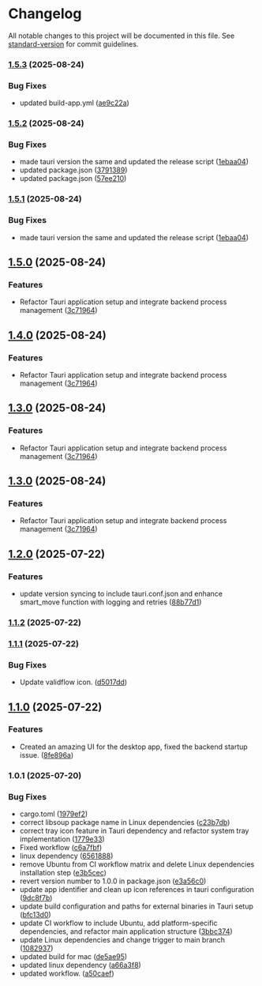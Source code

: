 # Changelog

All notable changes to this project will be documented in this file. See [standard-version](https://github.com/conventional-changelog/standard-version) for commit guidelines.

### [1.5.3](https://github.com/thevalidcode/validflow/compare/v1.5.2...v1.5.3) (2025-08-24)


### Bug Fixes

* updated build-app.yml ([ae9c22a](https://github.com/thevalidcode/validflow/commit/ae9c22ab5c021d035b587f0f25fabd7244afd9ee))

### [1.5.2](https://github.com/thevalidcode/validflow/compare/v1.5.0...v1.5.2) (2025-08-24)


### Bug Fixes

* made tauri version the same and updated the release script ([1ebaa04](https://github.com/thevalidcode/validflow/commit/1ebaa04c9877ffe8eb70f47cc67fb19ea323fd4a))
* updated package.json ([3791389](https://github.com/thevalidcode/validflow/commit/379138906f42b7ea6548dea3d7dd1b5286d2ad8f))
* updated package.json ([57ee210](https://github.com/thevalidcode/validflow/commit/57ee210c4c2b8cde728aa6e29017bd6c5a244eca))

### [1.5.1](https://github.com/thevalidcode/validflow/compare/v1.5.0...v1.5.1) (2025-08-24)


### Bug Fixes

* made tauri version the same and updated the release script ([1ebaa04](https://github.com/thevalidcode/validflow/commit/1ebaa04c9877ffe8eb70f47cc67fb19ea323fd4a))

## [1.5.0](https://github.com/thevalidcode/validflow/compare/v1.2.0...v1.5.0) (2025-08-24)


### Features

* Refactor Tauri application setup and integrate backend process management ([3c71964](https://github.com/thevalidcode/validflow/commit/3c719649cf449c78cca654aa5f9ac2c181b1a32a))

## [1.4.0](https://github.com/thevalidcode/validflow/compare/v1.2.0...v1.4.0) (2025-08-24)


### Features

* Refactor Tauri application setup and integrate backend process management ([3c71964](https://github.com/thevalidcode/validflow/commit/3c719649cf449c78cca654aa5f9ac2c181b1a32a))

## [1.3.0](https://github.com/thevalidcode/validflow/compare/v1.2.0...v1.3.0) (2025-08-24)


### Features

* Refactor Tauri application setup and integrate backend process management ([3c71964](https://github.com/thevalidcode/validflow/commit/3c719649cf449c78cca654aa5f9ac2c181b1a32a))

## [1.3.0](https://github.com/thevalidcode/validflow/compare/v1.2.0...v1.3.0) (2025-08-24)


### Features

* Refactor Tauri application setup and integrate backend process management ([3c71964](https://github.com/thevalidcode/validflow/commit/3c719649cf449c78cca654aa5f9ac2c181b1a32a))

## [1.2.0](https://github.com/thevalidcode/validflow/compare/v1.1.2...v1.2.0) (2025-07-22)


### Features

* update version syncing to include tauri.conf.json and enhance smart_move function with logging and retries ([88b77d1](https://github.com/thevalidcode/validflow/commit/88b77d144fcc5ee27fc5191617004270ba3dbecd))

### [1.1.2](https://github.com/thevalidcode/validflow/compare/v1.1.1...v1.1.2) (2025-07-22)

### [1.1.1](https://github.com/thevalidcode/validflow/compare/v1.1.0...v1.1.1) (2025-07-22)


### Bug Fixes

* Update validflow icon. ([d5017dd](https://github.com/thevalidcode/validflow/commit/d5017ddaa7166cbc050f32bc7299db869e8c7b22))

## [1.1.0](https://github.com/thevalidcode/validflow/compare/v1.0.1...v1.1.0) (2025-07-22)


### Features

* Created an amazing UI for the desktop app, fixed the backend startup issue. ([8fe896a](https://github.com/thevalidcode/validflow/commit/8fe896a80712dc9519bf48f510560e47bb4bdee0))

### 1.0.1 (2025-07-20)


### Bug Fixes

* cargo.toml ([1979ef2](https://github.com/thevalidcode/validflow/commit/1979ef2a04dff8cd56c60b78ea2394792fd04fe8))
* correct libsoup package name in Linux dependencies ([c23b7db](https://github.com/thevalidcode/validflow/commit/c23b7db139a580f869fa8d980ee7438faec4ba87))
* correct tray icon feature in Tauri dependency and refactor system tray implementation ([1779e33](https://github.com/thevalidcode/validflow/commit/1779e33ab05a763fe29aae40af793f85a9a7a06f))
* Fixed workflow ([c6a7fbf](https://github.com/thevalidcode/validflow/commit/c6a7fbf610c962389c9255beb507c7338172fa14))
* linux dependency ([6561888](https://github.com/thevalidcode/validflow/commit/656188841c223af2347dbde81d13e2496251b747))
* remove Ubuntu from CI workflow matrix and delete Linux dependencies installation step ([e3b5cec](https://github.com/thevalidcode/validflow/commit/e3b5cecf0457f2ccb660555cf5e5fece721b7cb1))
* revert version number to 1.0.0 in package.json ([e3a56c0](https://github.com/thevalidcode/validflow/commit/e3a56c02555cb753ce10cbbf3e6cbc0953451d0e))
* update app identifier and clean up icon references in tauri configuration ([9dc8f7b](https://github.com/thevalidcode/validflow/commit/9dc8f7bca4dae790c0770ebbeec975de8436b188))
* update build configuration and paths for external binaries in Tauri setup ([bfc13d0](https://github.com/thevalidcode/validflow/commit/bfc13d01b2b1e26c862342fd166c7a1ee40aba1d))
* update CI workflow to include Ubuntu, add platform-specific dependencies, and refactor main application structure ([3bbc374](https://github.com/thevalidcode/validflow/commit/3bbc374b1c58a25ff5aafd527ed27693250a3820))
* update Linux dependencies and change trigger to main branch ([1082937](https://github.com/thevalidcode/validflow/commit/1082937dfebd4459bd9ba9a77ecf14b04be7fb79))
* updated build for mac ([de5ae95](https://github.com/thevalidcode/validflow/commit/de5ae952e8df37d2bc4159a9e835a306bd13f429))
* updated linux dependency ([a66a3f8](https://github.com/thevalidcode/validflow/commit/a66a3f89e82e7f50a2f6cc57e49676fcb1d08227))
* updated workflow. ([a50caef](https://github.com/thevalidcode/validflow/commit/a50caef24edd66c9856c887ff8546453de3a96b3))
